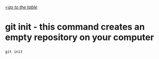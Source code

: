 [*<go to the table*](/readme.md)

# git init - this command creates an empty repository on your computer

### 
```
git init
```